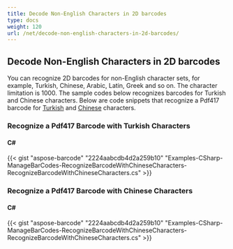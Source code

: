 ```yaml
---
title: Decode Non-English Characters in 2D barcodes
type: docs
weight: 120
url: /net/decode-non-english-characters-in-2d-barcodes/
---
```


## **Decode Non-English Characters in 2D barcodes**
You can recognize 2D barcodes for non-English character sets, for example, Turkish, Chinese, Arabic, Latin, Greek and so on. The character limitation is 1000. The sample codes below recognizes barcodes for Turkish and Chinese characters. Below are code snippets that recognize a Pdf417 barcode for [Turkish](https://docs.aspose.com/barcode/net/encode-non-english-characters-in-2d-barcodes/#create-a-pdf417-barcode-with-turkish-characters) and [Chinese](https://docs.aspose.com/barcode/net/encode-non-english-characters-in-2d-barcodes/#create-a-pdf417-barcode-with-chinese-characters) characters.
### **Recognize a Pdf417 Barcode with Turkish Characters**
#### **C#**
{{< gist "aspose-barcode" "2224aabcdb4d2a259b10" "Examples-CSharp-ManageBarCodes-RecognizeBarcodeWithChineseCharacters-RecognizeBarcodeWithChineseCharacters.cs" >}}
### **Recognize a Pdf417 Barcode with Chinese Characters**
#### **C#**
{{< gist "aspose-barcode" "2224aabcdb4d2a259b10" "Examples-CSharp-ManageBarCodes-RecognizeBarcodeWithChineseCharacters-RecognizeBarcodeWithChineseCharacters.cs" >}}
